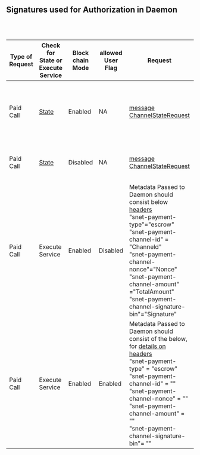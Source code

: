 ## Signatures used for Authorization in Daemon

<BR>
<BR>


| Type of Request | Check for State or Execute Service                                                             | Block chain Mode | allowed User Flag | Request                     | Signature expected                                                                                                                                                | Method Called                                                                 | Response sent             | Comments                                                                                           |
|-----------------|------------------------------------------------------------------------------------------------|------------------|-------------------|-----------------------------|-------------------------------------------------------------------------------------------------------------------------------------------------------------------|-------------------------------------------------------------------------------|---------------------------|----------------------------------------------------------------------------------------------------|
| Paid Call       | [State](https://github.com/singnet/snet-daemon/blob/master/escrow/state_service.proto) | Enabled          | NA                | [message ChannelStateRequest](https://github.com/singnet/snet-daemon/blob/master/escrow/state_service.proto#L20-L30) | [Signature](https://github.com/singnet/snet-daemon/blob/master/escrow/state_service.go#L79-L84)| [rpc GetChannelState\(ChannelStateRequest\) returns \(ChannelStateReply\) \{\}](https://github.com/singnet/snet-daemon/blob/master/escrow/state_service.proto#L14-L17) | [message ChannelStateReply](https://github.com/singnet/snet-daemon/blob/master/escrow/state_service.proto#L36-L53) | Only channel signer/sender/receiver can get latest channel state . Current Block Number passed needs to be +-10 from the block number retrieved by Daemon |
| Paid Call       | [State](https://github.com/singnet/snet-daemon/blob/master/escrow/state_service.proto) | Disabled          | NA                | [message ChannelStateRequest](https://github.com/singnet/snet-daemon/blob/master/escrow/state_service.proto#L20-L30) | [Signature](https://github.com/singnet/snet-daemon/blob/master/escrow/state_service.go#L79-L84)| [rpc GetChannelState\(ChannelStateRequest\) returns \(ChannelStateReply\) \{\}](https://github.com/singnet/snet-daemon/blob/master/escrow/state_service.proto#L14-L17) | [message ChannelStateReply](https://github.com/singnet/snet-daemon/blob/master/escrow/state_service.proto#L36-L53) |  Same response is sent every time,Caller would not know if the block chain mode is enabled or disabled |
|Paid Call|Execute Service |Enabled|Disabled|Metadata Passed to Daemon should consist below [headers](https://github.com/singnet/snet-daemon/blob/master/handler/interceptors.go#L24-L43)<br> "snet-payment-type"="escrow" <br>"snet-payment-channel-id" = "Channeld"<br> "snet-payment-channel-nonce"="Nonce"<br> "snet-payment-channel-amount" ="TotalAmount"<br> "snet-payment-channel-signature-bin"="Signature"|[Signature](https://github.com/singnet/snet-daemon/blob/3fb726ac903888efd03de4443f06a5cd294ae9f9/escrow/validation.go#L173-L179)|Call to the method in Service |Response sent by Service |Only channel signer/sender can sign.<br>, Please note the Total Amount = Amount (retrieved from State call) + Price of the current call , latest nonce is also retrieved from the state call |
|Paid Call|Execute Service |Enabled|Enabled |Metadata Passed to Daemon should consist of the below, for [details on headers](https://github.com/singnet/snet-daemon/blob/master/handler/interceptors.go#L24-L43)<br>"snet-payment-type" = "escrow"<br>"snet-payment-channel-id" = "<Channeld>"<br>"snet-payment-channel-nonce" = "<Nonce>"<br>"snet-payment-channel-amount" = "<AmountSigned>"<br>"snet-payment-channel-signature-bin"= "<Signature>"|[Signature](https://github.com/singnet/snet-daemon/blob/3fb726ac903888efd03de4443f06a5cd294ae9f9/escrow/validation.go#L173-L179)|Call to the method in Service |Response sent by Service |Only channel signer/sender can sign .<br>Make sure the Signer is also in the list of allowed users defined in the Daemon config.<br>Please note the [allowed user flag](https://github.com/singnet/snet-daemon/blob/master/README.md#allowed_users_flag) is applicable only in test networks like ropsten / kovan etc; but not in mainnet  |

